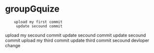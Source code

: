 # groupGquize 
    
        upload my first commit
         update secound commit
 upload my secound commit
         update secound commit
         update secound commit
 upload my third commit
         update third commit
         secound devloper change
